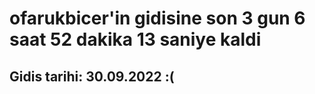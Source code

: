 # ofarukbicer'in gidisine son 3 gun 6 saat 52 dakika 13 saniye kaldi

## Gidis tarihi: 30.09.2022 :(